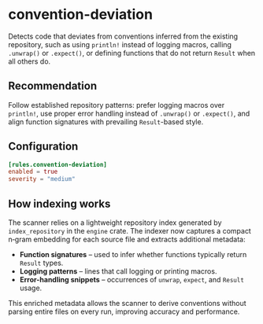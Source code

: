 # convention-deviation

Detects code that deviates from conventions inferred from the existing repository, such as using `println!` instead of logging macros, calling `.unwrap()` or `.expect()`, or defining functions that do not return `Result` when all others do.

## Recommendation

Follow established repository patterns: prefer logging macros over `println!`, use proper error handling instead of `.unwrap()` or `.expect()`, and align function signatures with prevailing `Result`-based style.

## Configuration

```toml
[rules.convention-deviation]
enabled = true
severity = "medium"
```

## How indexing works

The scanner relies on a lightweight repository index generated by
`index_repository` in the `engine` crate. The indexer now captures a
compact n‑gram embedding for each source file and extracts additional
metadata:

- **Function signatures** – used to infer whether functions typically
  return `Result` types.
- **Logging patterns** – lines that call logging or printing macros.
- **Error-handling snippets** – occurrences of `unwrap`, `expect`, and
  `Result` usage.

This enriched metadata allows the scanner to derive conventions without
parsing entire files on every run, improving accuracy and performance.

